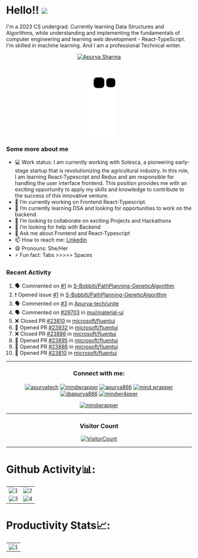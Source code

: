 <!-- <p  align="center"><img height= "500" src = "https://github.com/Apurva-tech/Apurva-tech/blob/master/final.gif"></p>
 -->

# Hello!! <img src="https://media.giphy.com/media/hVa6t0WpoDOk7Pxb7l/giphy.gif" width="50">
I'm a 2023 CS undergrad. Currently learning Data Structures and Algorithms, while understanding and implementing the fundamentals of computer engineering and learning web development - React-TypeScript. I'm skilled in machine learning. And I am a professional Technical writer.

<p align="center"><a href="https://github.com/ryo-ma/github-profile-trophy"><img src="https://github-profile-trophy.vercel.app/?username=Apurva-tech&theme=dracula&column=4&margin-w=15&margin-h=15" alt="Apurva Sharma" /></a></p>

<p align="center">
  <img src="https://github.com/Apurva-tech/Apurva-tech/raw/output/github-contribution-grid-snake.svg" alt="snake"></center>
</p>


### Some more about me
- 💻 Work status: I am currently working with Solesca, a pioneering early-stage startup that is revolutionizing the agricultural industry. In this role, I am learning React-Typescript and Redux and am responsible for handling the user interface frontend. This position provides me with an exciting opportunity to apply my skills and knowledge to contribute to the success of this innovative venture.
- 🔭 I’m currently working on Frontend React-Typescript. 
- 🌱 I’m currently learning DSA and looking for opportunities to work on the backend. 
- 👯 I’m looking to collaborate on exciting Projects and Hackathons
- 🤔 I’m looking for help with Backend
- 💬 Ask me about Frontend and React-Typescript
- 📫 How to reach me: [Linkedin](https://www.linkedin.com/in/apurva866)
- 😄 Pronouns: She/Her
- ⚡ Fun fact: Tabs >>>>> Spaces

<h3> Recent Activity </h3>
<!--START_SECTION:activity-->

1. 🗣 Commented on [#1](https://github.com/S-Bobbiti/PathPlanning-GeneticAlgorithm/issues/1) in [S-Bobbiti/PathPlanning-GeneticAlgorithm](https://github.com/S-Bobbiti/PathPlanning-GeneticAlgorithm)
2. ❗️ Opened issue [#1](https://github.com/S-Bobbiti/PathPlanning-GeneticAlgorithm/issues/1) in [S-Bobbiti/PathPlanning-GeneticAlgorithm](https://github.com/S-Bobbiti/PathPlanning-GeneticAlgorithm)
3. 🗣 Commented on [#3](https://github.com/Apurva-tech/unite/issues/3) in [Apurva-tech/unite](https://github.com/Apurva-tech/unite)
4. 🗣 Commented on [#29703](https://github.com/mui/material-ui/issues/29703) in [mui/material-ui](https://github.com/mui/material-ui)
5. ❌ Closed PR [#23810](https://github.com/microsoft/fluentui/pull/23810) in [microsoft/fluentui](https://github.com/microsoft/fluentui)
6. 💪 Opened PR [#23932](https://github.com/microsoft/fluentui/pull/23932) in [microsoft/fluentui](https://github.com/microsoft/fluentui)
7. ❌ Closed PR [#23886](https://github.com/microsoft/fluentui/pull/23886) in [microsoft/fluentui](https://github.com/microsoft/fluentui)
8. 💪 Opened PR [#23895](https://github.com/microsoft/fluentui/pull/23895) in [microsoft/fluentui](https://github.com/microsoft/fluentui)
9. 💪 Opened PR [#23886](https://github.com/microsoft/fluentui/pull/23886) in [microsoft/fluentui](https://github.com/microsoft/fluentui)
10. 💪 Opened PR [#23810](https://github.com/microsoft/fluentui/pull/23810) in [microsoft/fluentui](https://github.com/microsoft/fluentui)

<!--END_SECTION:activity-->

<hr>

<!-- <h3 align="center">Connect with me:</h3>
<p align="center">
<a href="https://twitter.com/mindwrapper" target="blank"><img align="center" src="https://img.icons8.com/cute-clipart/64/000000/twitter.png" alt="mindwrapper" height="50" width="50" /></a> &nbsp;&nbsp;&nbsp;
<a href="https://www.linkedin.com/in/apurva866/" target="blank"><img align="center" src="https://img.icons8.com/cute-clipart/64/000000/linkedin.png" alt="apurva866" height="50" width="50" /></a>&nbsp;&nbsp;&nbsp;&nbsp;
<a href="https://instagram.com/mind.wrapper" target="blank"><img align="center" src="https://img.icons8.com/cute-clipart/64/000000/instagram-new.png" alt="mind.wrapper" height="50" width="50" /></a>
</p> -->


<h3 align="center">Connect with me:</h3>
<p align="center">
<a href="https://dev.to/apurvatech" target="blank"><img align="center" src="https://raw.githubusercontent.com/rahuldkjain/github-profile-readme-generator/master/src/images/icons/Social/devto.svg" alt="apurvatech" height="30" width="40" /></a>
<a href="https://twitter.com/mindwrapper" target="blank"><img align="center" src="https://raw.githubusercontent.com/rahuldkjain/github-profile-readme-generator/master/src/images/icons/Social/twitter.svg" alt="mindwrapper" height="30" width="40" /></a>
<a href="https://linkedin.com/in/apurva866" target="blank"><img align="center" src="https://raw.githubusercontent.com/rahuldkjain/github-profile-readme-generator/master/src/images/icons/Social/linked-in-alt.svg" alt="apurva866" height="30" width="40" /></a>
<a href="https://instagram.com/mind.wrapper" target="blank"><img align="center" src="https://raw.githubusercontent.com/rahuldkjain/github-profile-readme-generator/master/src/images/icons/Social/instagram.svg" alt="mind.wrapper" height="30" width="40" /></a>
<a href="https://medium.com/@apurva866" target="blank"><img align="center" src="https://raw.githubusercontent.com/rahuldkjain/github-profile-readme-generator/master/src/images/icons/Social/medium.svg" alt="@apurva866" height="30" width="40" /></a>
<a href="https://www.leetcode.com/mindwr4pper" target="blank"><img align="center" src="https://raw.githubusercontent.com/rahuldkjain/github-profile-readme-generator/master/src/images/icons/Social/leet-code.svg" alt="mindwr4pper" height="30" width="40" /></a>
 
<p align="center"> <a href="https://twitter.com/mindwrapper" target="blank"><img src="https://img.shields.io/twitter/follow/mindwrapper?logo=twitter&style=for-the-badge" alt="mindwrapper" /></a> </p>

</p>

<hr>

<h3 align="center">Visitor Count</h3>
<a align="center" href="https://profile-counter.glitch.me/{Apurva-tech}/count.svg">
  
  ![VisitorCount](https://profile-counter.glitch.me/{Apurva-tech}/count.svg)  
  
</a>

<hr>

# Github Activity📊:

<table>
  <tr>
    <td><img src="https://github-readme-stats.vercel.app/api?username=Apurva-tech&theme=radical&show_icons=true"  display=block width=100% height=auto  alt="1" ></td>
    <td><img src="https://github-readme-stats.vercel.app/api/top-langs/?username=Apurva-tech&theme=radical&layout=compact&hide=Jupyter%20Notebook"  display=block width=100% height=auto  alt="2" ></td>
   </tr> 
   <tr>
      <td><img src="https://github-readme-streak-stats.herokuapp.com/?user=Apurva-tech&theme=tokyonight"  display=block width=100% height=auto alt="3" ></td>
     <td><img src="https://github-readme-stats.vercel.app/api/wakatime?username=mindwrapper&custom_title=Language%20Stats&layout=compact&theme=tokyonight" align="right" display=block width=100% height=auto  alt="4"  >
  </td>
  </tr>
</table>

# Productivity Stats📈:
<table>
  <tr>
    <td><img src="https://github-profile-summary-cards.vercel.app/api/cards/profile-details?username=Apurva-tech&theme=monokai"  display=block width=100% height=auto  alt="1" ></td>
   </tr>
</table>
